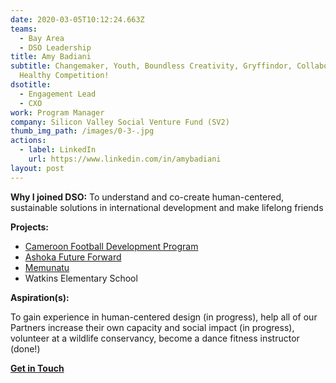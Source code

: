 ```yaml
---
date: 2020-03-05T10:12:24.663Z
teams:
  - Bay Area
  - DSO Leadership
title: Amy Badiani
subtitle: Changemaker, Youth, Boundless Creativity, Gryffindor, Collaboration,
  Healthy Competition!
dsotitle:
  - Engagement Lead
  - CXO
work: Program Manager
company: Silicon Valley Social Venture Fund (SV2)
thumb_img_path: /images/0-3-.jpg
actions:
  - label: LinkedIn
    url: https://www.linkedin.com/in/amybadiani
layout: post
---
```

**Why I joined DSO:** To understand and co-create human-centered, sustainable solutions in international development and make lifelong friends

**Projects:** 

* [Cameroon Football Development Program](https://openfieldintl.org/)
* [Ashoka Future Forward](https://dsowebsite-179d5.netlify.com/posts/ashoka-future-forward-innovations-for-youth-employment-in-africa-in-partnership-with-the-mastercard-foundation/)
* [Memunatu](https://dsowebsite-179d5.netlify.com/posts/memunatu/)
* Watkins Elementary School

**Aspiration(s):**

To gain experience in human-centered design (in progress), help all of our Partners increase their own capacity and social impact (in progress), volunteer at a wildlife conservancy, become a dance fitness instructor (done!)

**[Get in Touch](mailto:amy.badiani@dsoglobal.org)**